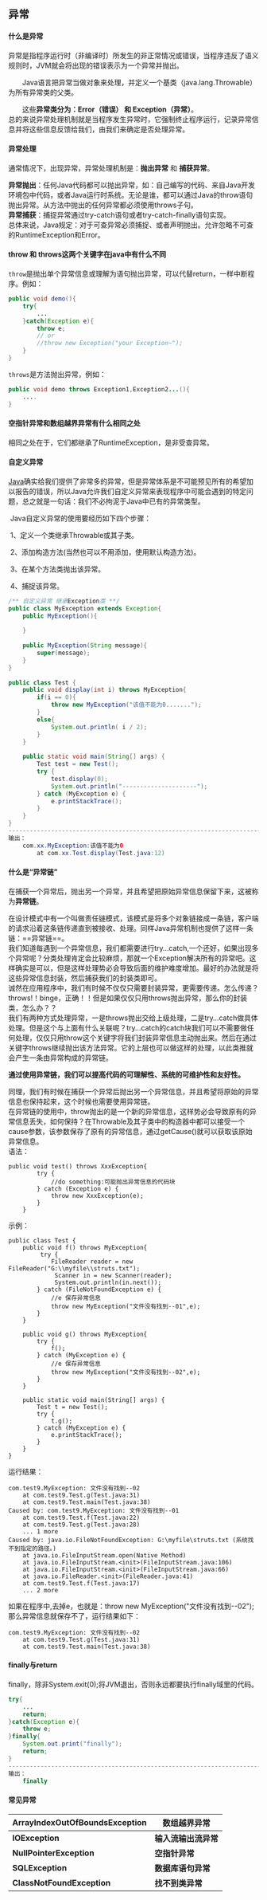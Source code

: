 ## 异常

#### 什么是异常

异常是指程序运行时（非编译时）所发生的非正常情况或错误，当程序违反了语义规则时，JVM就会将出现的错误表示为一个异常并抛出。

　　Java语言把异常当做对象来处理，并定义一个基类（java.lang.Throwable）为所有异常类的父类。

　　这些**异常类分为：Error（错误） 和 Exception（异常）**。  
总的来说异常处理机制就是当程序发生异常时，它强制终止程序运行，记录异常信息并将这些信息反馈给我们，由我们来确定是否处理异常。

#### 异常处理

通常情况下，出现异常，异常处理机制是：**抛出异常** 和 **捕获异常**。

**异常抛出**：任何Java代码都可以抛出异常，如：自己编写的代码、来自Java开发环境包中代码，或者Java运行时系统。无论是谁，都可以通过Java的throw语句抛出异常。从方法中抛出的任何异常都必须使用throws子句。  
**异常捕获**：捕捉异常通过try-catch语句或者try-catch-finally语句实现。  
总体来说，Java规定：对于可查异常必须捕捉、或者声明抛出。允许忽略不可查的RuntimeException和Error。

#### throw 和 throws这两个关键字在java中有什么不同

`throw`是抛出单个异常信息或理解为语句抛出异常，可以代替return，一样中断程序。例如：  

```java
public void demo(){
    try{
        ...
    }catch(Exception e){
        throw e;
       	// or
        //throw new Exception("your Exception~");
    }
}
```

`throws`是方法抛出异常，例如：

```java
public void demo throws Exception1,Exception2...(){
    ....
}
```

#### 空指针异常和数组越界异常有什么相同之处

相同之处在于，它们都继承了RuntimeException，是非受查异常。

#### 自定义异常

 [Java](http://lib.csdn.net/base/java)确实给我们提供了非常多的异常，但是异常体系是不可能预见所有的希望加以报告的错误，所以Java允许我们自定义异常来表现程序中可能会遇到的特定问题，总之就是一句话：我们不必拘泥于Java中已有的异常类型。

​    Java自定义异常的使用要经历如下四个步骤：

​    1、定义一个类继承Throwable或其子类。

​    2、添加构造方法(当然也可以不用添加，使用默认构造方法)。

​    3、在某个方法类抛出该异常。

​    4、捕捉该异常。 

```java
/** 自定义异常 继承Exception类 **/  
public class MyException extends Exception{  
    public MyException(){  
          
    }  
      
    public MyException(String message){  
        super(message);  
    }  
}  
  
public class Test {  
    public void display(int i) throws MyException{  
        if(i == 0){  
            throw new MyException("该值不能为0.......");  
        }  
        else{  
            System.out.println( i / 2);  
        }  
    }  
      
    public static void main(String[] args) {  
        Test test = new Test();  
        try {  
            test.display(0);  
            System.out.println("---------------------");  
        } catch (MyException e) {  
            e.printStackTrace();  
        }  
    }  
} 
------------------------------------------------------------------------------------
输出：
    com.xx.MyException:该值不能为0
        at com.xx.Test.display(Test.java:12)
```

####  什么是“异常链”

在捕获一个异常后，抛出另一个异常，并且希望把原始异常信息保留下来，这被称为**异常链**。

在设计模式中有一个叫做责任链模式，该模式是将多个对象链接成一条链，客户端的请求沿着这条链传递直到被接收、处理。同样Java异常机制也提供了这样一条链：==异常链==。  
我们知道每遇到一个异常信息，我们都需要进行try…catch,一个还好，如果出现多个异常呢？分类处理肯定会比较麻烦，那就一个Exception解决所有的异常吧。这样确实是可以，但是这样处理势必会导致后面的维护难度增加。最好的办法就是将这些异常信息封装，然后捕获我们的封装类即可。  
诚然在应用程序中，我们有时候不仅仅只需要封装异常，更需要传递。怎么传递？throws!！binge，正确！！但是如果仅仅只用throws抛出异常，那么你的封装类，怎么办？？  
我们有两种方式处理异常，一是throws抛出交给上级处理，二是try…catch做具体处理。但是这个与上面有什么关联呢？try…catch的catch块我们可以不需要做任何处理，仅仅只用throw这个关键字将我们封装异常信息主动抛出来。然后在通过关键字throws继续抛出该方法异常。它的上层也可以做这样的处理，以此类推就会产生一条由异常构成的异常链。

**通过使用异常链，我们可以提高代码的可理解性、系统的可维护性和友好性。**

同理，我们有时候在捕获一个异常后抛出另一个异常信息，并且希望将原始的异常信息也保持起来，这个时候也需要使用异常链。  
在异常链的使用中，throw抛出的是一个新的异常信息，这样势必会导致原有的异常信息丢失，如何保持？在Throwable及其子类中的构造器中都可以接受一个cause参数，该参数保存了原有的异常信息，通过getCause()就可以获取该原始异常信息。  
 语法：

```
public void test() throws XxxException{  
        try {  
            //do something:可能抛出异常信息的代码块  
        } catch (Exception e) {  
            throw new XxxException(e);  
        }  
    }  
```

示例：

```
public class Test {  
    public void f() throws MyException{  
         try {  
            FileReader reader = new FileReader("G:\\myfile\\struts.txt");    
             Scanner in = new Scanner(reader);    
             System.out.println(in.next());  
        } catch (FileNotFoundException e) {  
            //e 保存异常信息  
            throw new MyException("文件没有找到--01",e);  
        }    
    }  
      
    public void g() throws MyException{  
        try {  
            f();  
        } catch (MyException e) {  
            //e 保存异常信息  
            throw new MyException("文件没有找到--02",e);  
        }  
    }  
      
    public static void main(String[] args) {  
        Test t = new Test();  
        try {  
            t.g();  
        } catch (MyException e) {  
            e.printStackTrace();  
        }  
    }  
}  
```

 运行结果：

```
com.test9.MyException: 文件没有找到--02  
    at com.test9.Test.g(Test.java:31)  
    at com.test9.Test.main(Test.java:38)  
Caused by: com.test9.MyException: 文件没有找到--01  
    at com.test9.Test.f(Test.java:22)  
    at com.test9.Test.g(Test.java:28)  
    ... 1 more  
Caused by: java.io.FileNotFoundException: G:\myfile\struts.txt (系统找不到指定的路径。)  
    at java.io.FileInputStream.open(Native Method)  
    at java.io.FileInputStream.<init>(FileInputStream.java:106)  
    at java.io.FileInputStream.<init>(FileInputStream.java:66)  
    at java.io.FileReader.<init>(FileReader.java:41)  
    at com.test9.Test.f(Test.java:17)  
    ... 2 more  
```

如果在程序中,去掉e，也就是：throw new MyException("文件没有找到--02");  
那么异常信息就保存不了，运行结果如下：

```
com.test9.MyException: 文件没有找到--02  
    at com.test9.Test.g(Test.java:31)  
    at com.test9.Test.main(Test.java:38)  
```

####  finally与return

finally，除非System.exit(0);将JVM退出，否则永远都要执行finally域里的代码。  

```java
try{
    ...
    return;
}catch(Exception e){
    throw e;
}finally{
    System.out.print("finally");
    return;
}
-------------------------------------------------------------------------------------
输出：
    finally
```

#### 常见异常

| **ArrayIndexOutOfBoundsException** | **数组越界异常**     |
| ---------------------------------- | -------------------- |
| **IOException**                    | **输入流输出流异常** |
| **NullPointerException**           | **空指针异常**       |
| **SQLException**                   | **数据库语句异常**   |
| **ClassNotFoundException**         | **找不到类异常**     |

